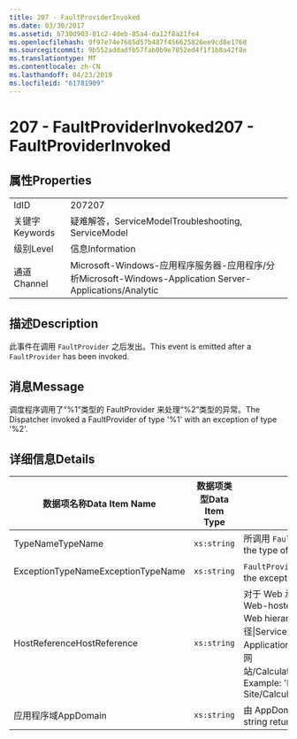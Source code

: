 ```yaml
---
title: 207 - FaultProviderInvoked
ms.date: 03/30/2017
ms.assetid: b730d903-01c2-4deb-85a4-da12f8a21fe4
ms.openlocfilehash: 9f97e74e7685d57b487f456625826ee9cd8e1760
ms.sourcegitcommit: 9b552addadfb57fab0b9e7852ed4f1f1b8a42f8e
ms.translationtype: MT
ms.contentlocale: zh-CN
ms.lasthandoff: 04/23/2019
ms.locfileid: "61781909"
---
```

# <a name="207---faultproviderinvoked"></a><span data-ttu-id="1d6c4-102">207 - FaultProviderInvoked</span><span class="sxs-lookup"><span data-stu-id="1d6c4-102">207 - FaultProviderInvoked</span></span>
## <a name="properties"></a><span data-ttu-id="1d6c4-103">属性</span><span class="sxs-lookup"><span data-stu-id="1d6c4-103">Properties</span></span>  
  
|||  
|-|-|  
|<span data-ttu-id="1d6c4-104">Id</span><span class="sxs-lookup"><span data-stu-id="1d6c4-104">ID</span></span>|<span data-ttu-id="1d6c4-105">207</span><span class="sxs-lookup"><span data-stu-id="1d6c4-105">207</span></span>|  
|<span data-ttu-id="1d6c4-106">关键字</span><span class="sxs-lookup"><span data-stu-id="1d6c4-106">Keywords</span></span>|<span data-ttu-id="1d6c4-107">疑难解答，ServiceModel</span><span class="sxs-lookup"><span data-stu-id="1d6c4-107">Troubleshooting, ServiceModel</span></span>|  
|<span data-ttu-id="1d6c4-108">级别</span><span class="sxs-lookup"><span data-stu-id="1d6c4-108">Level</span></span>|<span data-ttu-id="1d6c4-109">信息</span><span class="sxs-lookup"><span data-stu-id="1d6c4-109">Information</span></span>|  
|<span data-ttu-id="1d6c4-110">通道</span><span class="sxs-lookup"><span data-stu-id="1d6c4-110">Channel</span></span>|<span data-ttu-id="1d6c4-111">Microsoft-Windows-应用程序服务器-应用程序/分析</span><span class="sxs-lookup"><span data-stu-id="1d6c4-111">Microsoft-Windows-Application Server-Applications/Analytic</span></span>|  
  
## <a name="description"></a><span data-ttu-id="1d6c4-112">描述</span><span class="sxs-lookup"><span data-stu-id="1d6c4-112">Description</span></span>  
 <span data-ttu-id="1d6c4-113">此事件在调用 `FaultProvider` 之后发出。</span><span class="sxs-lookup"><span data-stu-id="1d6c4-113">This event is emitted after a `FaultProvider` has been invoked.</span></span>  
  
## <a name="message"></a><span data-ttu-id="1d6c4-114">消息</span><span class="sxs-lookup"><span data-stu-id="1d6c4-114">Message</span></span>  
 <span data-ttu-id="1d6c4-115">调度程序调用了“%1”类型的 FaultProvider 来处理“%2”类型的异常。</span><span class="sxs-lookup"><span data-stu-id="1d6c4-115">The Dispatcher invoked a FaultProvider of type '%1' with an exception of type '%2'.</span></span>  
  
## <a name="details"></a><span data-ttu-id="1d6c4-116">详细信息</span><span class="sxs-lookup"><span data-stu-id="1d6c4-116">Details</span></span>  
  
|<span data-ttu-id="1d6c4-117">数据项名称</span><span class="sxs-lookup"><span data-stu-id="1d6c4-117">Data Item Name</span></span>|<span data-ttu-id="1d6c4-118">数据项类型</span><span class="sxs-lookup"><span data-stu-id="1d6c4-118">Data Item Type</span></span>|<span data-ttu-id="1d6c4-119">描述</span><span class="sxs-lookup"><span data-stu-id="1d6c4-119">Description</span></span>|  
|--------------------|--------------------|-----------------|  
|<span data-ttu-id="1d6c4-120">TypeName</span><span class="sxs-lookup"><span data-stu-id="1d6c4-120">TypeName</span></span>|`xs:string`|<span data-ttu-id="1d6c4-121">所调用 `FaultProvider` 的类型的 CLR FullName。</span><span class="sxs-lookup"><span data-stu-id="1d6c4-121">The CLR FullName of the type of the invoked `FaultProvider`.</span></span>|  
|<span data-ttu-id="1d6c4-122">ExceptionTypeName</span><span class="sxs-lookup"><span data-stu-id="1d6c4-122">ExceptionTypeName</span></span>|`xs:string`|<span data-ttu-id="1d6c4-123">`FaultProvider` 处理的异常的 CLR FullName。</span><span class="sxs-lookup"><span data-stu-id="1d6c4-123">The CLR FullName of the exception that the `FaultProvider` has operated on.</span></span>|  
|<span data-ttu-id="1d6c4-124">HostReference</span><span class="sxs-lookup"><span data-stu-id="1d6c4-124">HostReference</span></span>|`xs:string`|<span data-ttu-id="1d6c4-125">对于 Web 承载的服务，此字段唯一标识 Web 层次结构中的服务。</span><span class="sxs-lookup"><span data-stu-id="1d6c4-125">For Web-hosted services, this field uniquely identifies the service in the Web hierarchy.</span></span> <span data-ttu-id="1d6c4-126">其格式定义为网站名称应用程序虚拟路径&#124;服务虚拟路径&#124;ServiceName。</span><span class="sxs-lookup"><span data-stu-id="1d6c4-126">Its format is defined as 'Web Site Name Application Virtual Path&#124;Service Virtual Path&#124;ServiceName'.</span></span> <span data-ttu-id="1d6c4-127">示例:默认网站/CalculatorApplication&#124;/CalculatorService.svc&#124;CalculatorService。</span><span class="sxs-lookup"><span data-stu-id="1d6c4-127">Example: 'Default Web Site/CalculatorApplication&#124;/CalculatorService.svc&#124;CalculatorService'.</span></span>|  
|<span data-ttu-id="1d6c4-128">应用程序域</span><span class="sxs-lookup"><span data-stu-id="1d6c4-128">AppDomain</span></span>|`xs:string`|<span data-ttu-id="1d6c4-129">由 AppDomain.CurrentDomain.FriendlyName 返回的字符串。</span><span class="sxs-lookup"><span data-stu-id="1d6c4-129">The string returned by AppDomain.CurrentDomain.FriendlyName.</span></span>|
